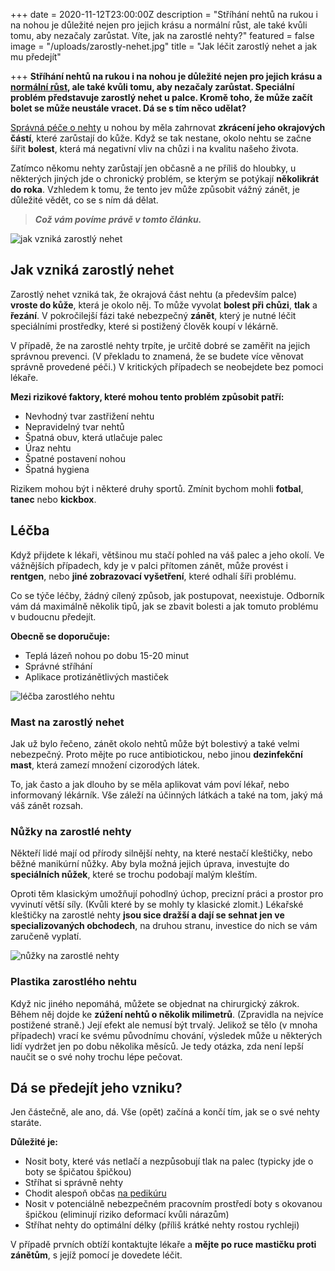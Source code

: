 +++
date = 2020-11-12T23:00:00Z
description = "Stříhání nehtů na rukou i na nohou je důležité nejen pro jejich krásu a normální růst, ale také kvůli tomu, aby nezačaly zarůstat. Víte, jak na zarostlé nehty?"
featured = false
image = "/uploads/zarostly-nehet.jpg"
title = "Jak léčit zarostlý nehet a jak mu předejít"

+++
**Stříhání nehtů na rukou i na nohou je důležité nejen pro jejich krásu a** [**normální růst**](https://www.upravenenehty.cz/jak-zrychlit-rust-nehtu-vime-jak-na-to/)**, ale také kvůli tomu, aby nezačaly zarůstat. Speciální problém představuje zarostlý nehet u palce. Kromě toho, že může začít bolet se může neustále vracet. Dá se s tím něco udělat?**

[Správná péče o nehty](https://www.upravenenehty.cz/spravna-pece-o-nehty-aby-byly-zdrave-a-krasne/) u nohou by měla zahrnovat **zkrácení jeho okrajových částí**, které zarůstají do kůže. Když se tak nestane, okolo nehtu se začne šířit **bolest**, která má negativní vliv na chůzi i na kvalitu našeho života.

Zatímco někomu nehty zarůstají jen občasně a ne příliš do hloubky, u některých jiných jde o chronický problém, se kterým se potýkají **několikrát do roka**. Vzhledem k tomu, že tento jev může způsobit vážný zánět, je důležité vědět, co se s ním dá dělat.

> **_Což vám povíme právě v tomto článku._**

![jak vzniká zarostlý nehet](/uploads/jak-znika-zarostly-nehet.jpg)

## Jak vzniká zarostlý nehet

Zarostlý nehet vzniká tak, že okrajová část nehtu (a především palce) **vroste do kůže**, která je okolo něj. To může vyvolat **bolest při chůzi**, **tlak** a **řezání**. V pokročilejší fázi také nebezpečný **zánět**, který je nutné léčit speciálními prostředky, které si postižený člověk koupí v lékárně.

V případě, že na zarostlé nehty trpíte, je určitě dobré se zaměřit na jejich správnou prevenci. (V překladu to znamená, že se budete více věnovat správně provedené péči.) V kritických případech se neobejdete bez pomoci lékaře.

**Mezi rizikové faktory, které mohou tento problém způsobit patří:**

* Nevhodný tvar zastřižení nehtu
* Nepravidelný tvar nehtů
* Špatná obuv, která utlačuje palec
* Úraz nehtu
* Špatné postavení nohou
* Špatná hygiena

Rizikem mohou být i některé druhy sportů. Zmínit bychom mohli **fotbal**, **tanec** nebo **kickbox**.

## Léčba

Když přijdete k lékaři, většinou mu stačí pohled na váš palec a jeho okolí. Ve vážnějších případech, kdy je v palci přítomen zánět, může provést i **rentgen**, nebo **jiné zobrazovací vyšetření**, které odhalí šíři problému.

Co se týče léčby, žádný cílený způsob, jak postupovat, neexistuje. Odborník vám dá maximálně několik tipů, jak se zbavit bolesti a jak tomuto problému v budoucnu předejít.

**Obecně se doporučuje:**

* Teplá lázeň nohou po dobu 15-20 minut
* Správné stříhání
* Aplikace protizánětlivých mastiček

![léčba zarostlého nehtu](/uploads/lecba-zarosleho-nehtu.jpg)

### Mast na zarostlý nehet

Jak už bylo řečeno, zánět okolo nehtů může být bolestivý a také velmi nebezpečný. Proto mějte po ruce antibiotickou, nebo jinou **dezinfekční mast**, která zamezí množení cizorodých látek.

To, jak často a jak dlouho by se měla aplikovat vám poví lékař, nebo informovaný lékárník. Vše záleží na účinných látkách a také na tom, jaký má váš zánět rozsah.

### Nůžky na zarostlé nehty

Někteří lidé mají od přírody silnější nehty, na které nestačí kleštičky, nebo běžné manikúrní nůžky. Aby byla možná jejich úprava, investujte do **speciálních nůžek**, které se trochu podobají malým kleštím.

Oproti těm klasickým umožňují pohodlný úchop, precizní práci a prostor pro vyvinutí větší síly. (Kvůli které by se mohly ty klasické zlomit.) Lékařské kleštičky na zarostlé nehty **jsou sice dražší a dají se sehnat jen ve specializovaných obchodech**, na druhou stranu, investice do nich se vám zaručeně vyplatí.

![nůžky na zarostlé nehty](/uploads/nuzky-na-zarostle-nehty.jpg)

### Plastika zarostlého nehtu

Když nic jiného nepomáhá, můžete se objednat na chirurgický zákrok. Během něj dojde ke **zúžení nehtů o několik milimetrů**. (Zpravidla na nejvíce postižené straně.) Její efekt ale nemusí být trvalý. Jelikož se tělo (v mnoha případech) vrací ke svému původnímu chování, výsledek může u některých lidí vydržet jen po dobu několika měsíců. Je tedy otázka, zda není lepší naučit se o své nohy trochu lépe pečovat.

## Dá se předejít jeho vzniku?

Jen částečně, ale ano, dá. Vše (opět) začíná a končí tím, jak se o své nehty staráte.

**Důležité je:**

* Nosit boty, které vás netlačí a nezpůsobují tlak na palec (typicky jde o boty se špičatou špičkou)
* Stříhat si správně nehty
* Chodit alespoň občas [na pedikúru](https://www.upravenenehty.cz/blog/domaci-pedikura-5-tipu-jak-na-ni/)
* Nosit v potenciálně nebezpečném pracovním prostředí boty s okovanou špičkou (eliminují riziko deformací kvůli nárazům)
* Stříhat nehty do optimální délky (příliš krátké nehty rostou rychleji)

V případě prvních obtíží kontaktujte lékaře a **mějte po ruce mastičku proti zánětům**, s jejíž pomocí je dovedete léčit.